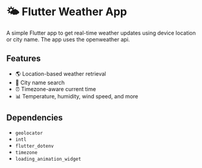# 🌤️ Flutter Weather App  

A simple Flutter app to get real-time weather updates using device location or city name.  The app uses the openweather api.

## Features  
- 🌎 Location-based weather retrieval  
- 🌆 City name search  
- ⏰ Timezone-aware current time  
- 📊 Temperature, humidity, wind speed, and more



## Dependencies  
- `geolocator`  
- `intl`  
- `flutter_dotenv`  
- `timezone`  
- `loading_animation_widget`

